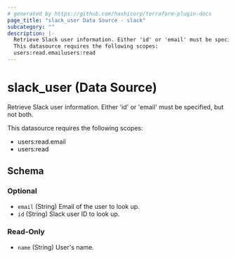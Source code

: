 ```yaml
---
# generated by https://github.com/hashicorp/terraform-plugin-docs
page_title: "slack_user Data Source - slack"
subcategory: ""
description: |-
  Retrieve Slack user information. Either 'id' or 'email' must be specified, but not both.
  This datasource requires the following scopes:
  users:read.emailusers:read
---
```


# slack_user (Data Source)

Retrieve Slack user information. Either 'id' or 'email' must be specified, but not both.

This datasource requires the following scopes:

- users:read.email
- users:read



<!-- schema generated by tfplugindocs -->
## Schema

### Optional

- `email` (String) Email of the user to look up.
- `id` (String) Slack user ID to look up.

### Read-Only

- `name` (String) User's name.
